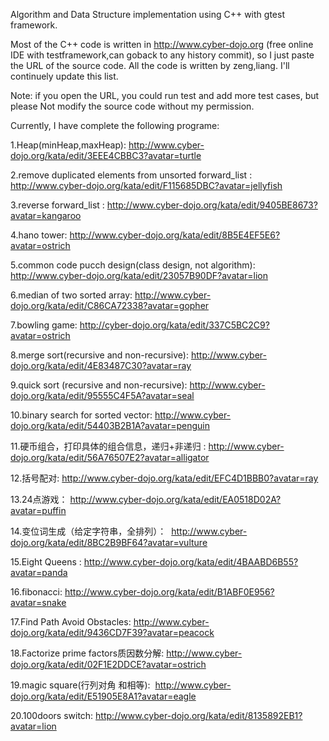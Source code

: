 Algorithm and Data Structure implementation using C++ with gtest framework.
 
 Most of the C++ code is written in http://www.cyber-dojo.org (free online IDE with testframework,can goback to any history commit), so I just paste the URL of the source code. All the code is  written by zeng,liang. I'll continuely update this list.
 
 Note: if you open the URL, you could run test and add more test cases, but please Not modify the source code without my permission.
 
 Currently, I have complete the following programe:
 
 1.Heap(minHeap,maxHeap):   http://www.cyber-dojo.org/kata/edit/3EEE4CBBC3?avatar=turtle
 
 2.remove duplicated elements from unsorted forward_list : http://www.cyber-dojo.org/kata/edit/F115685DBC?avatar=jellyfish
 
 3.reverse forward_list : http://www.cyber-dojo.org/kata/edit/9405BE8673?avatar=kangaroo
 
 4.hano tower: http://www.cyber-dojo.org/kata/edit/8B5E4EF5E6?avatar=ostrich
 
 5.common code pucch design(class design, not algorithm):  http://www.cyber-dojo.org/kata/edit/23057B90DF?avatar=lion
 
 6.median of two sorted array:  http://www.cyber-dojo.org/kata/edit/C86CA72338?avatar=gopher
 
 7.bowling game:   http://cyber-dojo.org/kata/edit/337C5BC2C9?avatar=ostrich
 
 8.merge sort(recursive and non-recursive): http://www.cyber-dojo.org/kata/edit/4E83487C30?avatar=ray 
 
 9.quick sort (recursive and non-recursive):  http://www.cyber-dojo.org/kata/edit/95555C4F5A?avatar=seal 
 
 10.binary search for sorted vector: http://www.cyber-dojo.org/kata/edit/54403B2B1A?avatar=penguin
 
 11.硬币组合，打印具体的组合信息，递归+非递归 :  http://www.cyber-dojo.org/kata/edit/56A76507E2?avatar=alligator
 
 12.括号配对: http://www.cyber-dojo.org/kata/edit/EFC4D1BBB0?avatar=ray 
 
 13.24点游戏： http://www.cyber-dojo.org/kata/edit/EA0518D02A?avatar=puffin 
 
 14.变位词生成（给定字符串，全排列）：  http://www.cyber-dojo.org/kata/edit/8BC2B9BF64?avatar=vulture   

 15.Eight Queens : http://www.cyber-dojo.org/kata/edit/4BAABD6B55?avatar=panda
 
 16.fibonacci:  http://www.cyber-dojo.org/kata/edit/B1ABF0E956?avatar=snake
 
 17.Find Path Avoid Obstacles: http://www.cyber-dojo.org/kata/edit/9436CD7F39?avatar=peacock
 
 18.Factorize prime factors质因数分解:  http://www.cyber-dojo.org/kata/edit/02F1E2DDCE?avatar=ostrich
 
 19.magic square(行列对角 和相等):  http://www.cyber-dojo.org/kata/edit/E51905E8A1?avatar=eagle
 
 20.100doors switch: http://www.cyber-dojo.org/kata/edit/8135892EB1?avatar=lion

